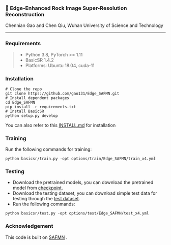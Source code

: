 ### 📖 Edge-Enhanced Rock Image Super-Resolution Reconstruction

Chennian Gao and Chen Qiu,  Wuhan University of Science and Technology


---
### Requirements
> - Python 3.8, PyTorch >= 1.11
> - BasicSR 1.4.2
> - Platforms: Ubuntu 18.04, cuda-11

### Installation
```
# Clone the repo
git clone https://github.com/gao131/Edge_SAFMN.git
# Install dependent packages
cd Edge_SAFMN
pip install -r requirements.txt
# Install BasicSR
python setup.py develop
```
You can also refer to this [INSTALL.md](https://github.com/XPixelGroup/BasicSR/blob/master/docs/INSTALL.md) for installation

### Training
Run the following commands for training:
```
python basicsr/train.py -opt options/train/Edge_SAFMN/train_x4.yml
```
### Testing 

- Download the pretrained models, you can download the pretrained model from [checkpoint](https://drive.google.com/drive/folders/1oL4Y17Fw0zNu_Njqfhw6MvGCAI-u4VRe?usp=drive_link).
- Download the testing dataset, you can download simple test data for testing through the [test dataset](https://drive.google.com/drive/folders/1j3Rf0evsKg84loUAkbftNDB4gr0Mnvq5?usp=drive_link).
- Run the following commands:
```
python basicsr/test.py -opt options/test/Edge_SAFMN/test_x4.yml
```

### Acknowledgement
This code is built on [SAFMN](https://github.com/sunny2109/SAFMN) .

